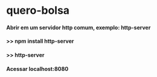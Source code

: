 # quero-bolsa

#### Abrir em um servidor http comum, exemplo: http-server
#### >> npm install http-server
#### >> http-server
#### Acessar localhost:8080
